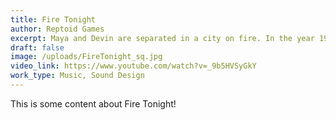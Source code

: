 ```yaml
---
title: Fire Tonight
author: Reptoid Games
excerpt: Maya and Devin are separated in a city on fire. In the year 1990, before cell phones or Internet.
draft: false
image: /uploads/FireTonight_sq.jpg
video_link: https://www.youtube.com/watch?v=_9b5HVSyGkY
work_type: Music, Sound Design
---
```

This is some content about Fire Tonight!